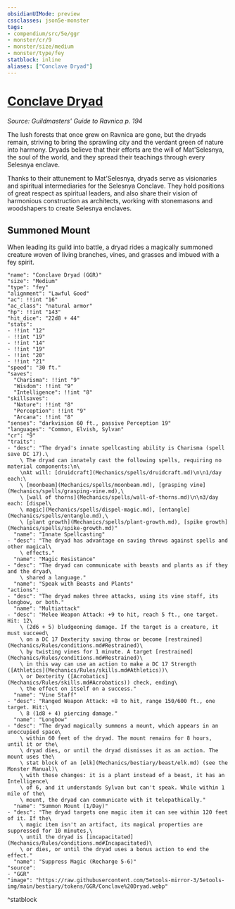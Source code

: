```yaml
---
obsidianUIMode: preview
cssclasses: json5e-monster
tags:
- compendium/src/5e/ggr
- monster/cr/9
- monster/size/medium
- monster/type/fey
statblock: inline
aliases: ["Conclave Dryad"]
---
```

# [Conclave Dryad](Mechanics\bestiary\fey/conclave-dryad-ggr.md)
*Source: Guildmasters' Guide to Ravnica p. 194*  

The lush forests that once grew on Ravnica are gone, but the dryads remain, striving to bring the sprawling city and the verdant green of nature into harmony. Dryads believe that their efforts are the will of Mat'Selesnya, the soul of the world, and they spread their teachings through every Selesnya enclave.

Thanks to their attunement to Mat'Selesnya, dryads serve as visionaries and spiritual intermediaries for the Selesnya Conclave. They hold positions of great respect as spiritual leaders, and also share their vision of harmonious construction as architects, working with stonemasons and woodshapers to create Selesnya enclaves.

## Summoned Mount

When leading its guild into battle, a dryad rides a magically summoned creature woven of living branches, vines, and grasses and imbued with a fey spirit.

```statblock
"name": "Conclave Dryad (GGR)"
"size": "Medium"
"type": "fey"
"alignment": "Lawful Good"
"ac": !!int "16"
"ac_class": "natural armor"
"hp": !!int "143"
"hit_dice": "22d8 + 44"
"stats":
- !!int "12"
- !!int "19"
- !!int "14"
- !!int "19"
- !!int "20"
- !!int "21"
"speed": "30 ft."
"saves":
  "Charisma": !!int "9"
  "Wisdom": !!int "9"
  "Intelligence": !!int "8"
"skillsaves":
  "Nature": !!int "8"
  "Perception": !!int "9"
  "Arcana": !!int "8"
"senses": "darkvision 60 ft., passive Perception 19"
"languages": "Common, Elvish, Sylvan"
"cr": "9"
"traits":
- "desc": "The dryad's innate spellcasting ability is Charisma (spell save DC 17).\
    \ The dryad can innately cast the following spells, requiring no material components:\n\
    \nAt will: [druidcraft](Mechanics/spells/druidcraft.md)\n\n1/day each:\
    \ [moonbeam](Mechanics/spells/moonbeam.md), [grasping vine](Mechanics/spells/grasping-vine.md),\
    \ [wall of thorns](Mechanics/spells/wall-of-thorns.md)\n\n3/day each: [dispel\
    \ magic](Mechanics/spells/dispel-magic.md), [entangle](Mechanics/spells/entangle.md),\
    \ [plant growth](Mechanics/spells/plant-growth.md), [spike growth](Mechanics/spells/spike-growth.md)"
  "name": "Innate Spellcasting"
- "desc": "The dryad has advantage on saving throws against spells and other magical\
    \ effects."
  "name": "Magic Resistance"
- "desc": "The dryad can communicate with beasts and plants as if they and the dryad\
    \ shared a language."
  "name": "Speak with Beasts and Plants"
"actions":
- "desc": "The dryad makes three attacks, using its vine staff, its longbow, or both."
  "name": "Multiattack"
- "desc": "Melee Weapon Attack: +9 to hit, reach 5 ft., one target. Hit: 12\
    \ (2d6 + 5) bludgeoning damage. If the target is a creature, it must succeed\
    \ on a DC 17 Dexterity saving throw or become [restrained](Mechanics/Rules/conditions.md#Restrained)\
    \ by twisting vines for 1 minute. A target [restrained](Mechanics/Rules/conditions.md#Restrained)\
    \ in this way can use an action to make a DC 17 Strength ([Athletics](Mechanics/Rules/skills.md#Athletics))\
    \ or Dexterity ([Acrobatics](Mechanics/Rules/skills.md#Acrobatics)) check, ending\
    \ the effect on itself on a success."
  "name": "Vine Staff"
- "desc": "Ranged Weapon Attack: +8 to hit, range 150/600 ft., one target. Hit:\
    \ 8 (1d8 + 4) piercing damage."
  "name": "Longbow"
- "desc": "The dryad magically summons a mount, which appears in an unoccupied space\
    \ within 60 feet of the dryad. The mount remains for 8 hours, until it or the\
    \ dryad dies, or until the dryad dismisses it as an action. The mount uses the\
    \ stat block of an [elk](Mechanics/bestiary/beast/elk.md) (see the Monster Manual)\
    \ with these changes: it is a plant instead of a beast, it has an Intelligence\
    \ of 6, and it understands Sylvan but can't speak. While within 1 mile of the\
    \ mount, the dryad can communicate with it telepathically."
  "name": "Summon Mount (1/Day)"
- "desc": "The dryad targets one magic item it can see within 120 feet of it. If the\
    \ magic item isn't an artifact, its magical properties are suppressed for 10 minutes,\
    \ until the dryad is [incapacitated](Mechanics/Rules/conditions.md#Incapacitated)\
    \ or dies, or until the dryad uses a bonus action to end the effect."
  "name": "Suppress Magic (Recharge 5-6)"
"source":
- "GGR"
"image": "https://raw.githubusercontent.com/5etools-mirror-3/5etools-img/main/bestiary/tokens/GGR/Conclave%20Dryad.webp"
```
^statblock
